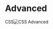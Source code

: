 # Advanced 
CSS![CSS Advanced](https://user-images.githubusercontent.com/85625481/212987521-46bf0fd5-a339-4a27-bc76-0c490f5d6b9e.png)
